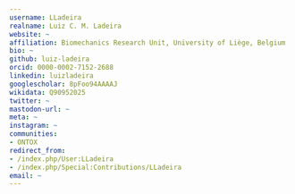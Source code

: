 ```yaml
---
username: LLadeira
realname: Luiz C. M. Ladeira
website: ~
affiliation: Biomechanics Research Unit, University of Liège, Belgium
bio: ~
github: luiz-ladeira
orcid: 0000-0002-7152-2688
linkedin: luizladeira
googlescholar: 8pFoo94AAAAJ
wikidata: Q90952025
twitter: ~
mastodon-url: ~
meta: ~
instagram: ~
communities:
- ONTOX
redirect_from:
- /index.php/User:LLadeira
- /index.php/Special:Contributions/LLadeira
email: ~
---
```

